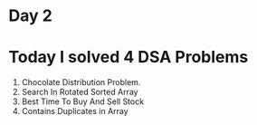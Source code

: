 # Day 2 

# Today I solved 4 DSA Problems

1. Chocolate Distribution Problem.
2. Search In Rotated Sorted Array
3. Best Time To Buy And Sell Stock
4. Contains Duplicates in Array
